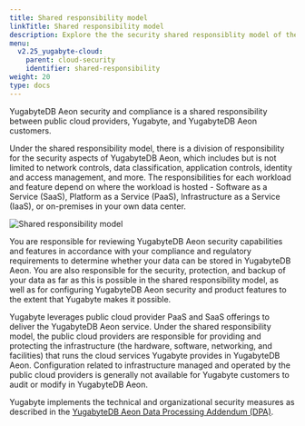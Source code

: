 ```yaml
---
title: Shared responsibility model
linkTitle: Shared responsibility model
description: Explore the the security shared responsiblity model of the YugabyteDB Aeon database.
menu:
  v2.25_yugabyte-cloud:
    parent: cloud-security
    identifier: shared-responsibility
weight: 20
type: docs
---
```


YugabyteDB Aeon security and compliance is a shared responsibility between public cloud providers, Yugabyte, and YugabyteDB Aeon customers.

Under the shared responsibility model, there is a division of responsibility for the security aspects of YugabyteDB Aeon, which includes but is not limited to network controls, data classification, application controls, identity and access management, and more. The responsibilities for each workload and feature depend on where the workload is hosted - Software as a Service (SaaS), Platform as a Service (PaaS), Infrastructure as a Service (IaaS), or on-premises in your own data center.

![Shared responsibility model](/images/yb-cloud/cloud-shared-responsibility.png)

You are responsible for reviewing YugabyteDB Aeon security capabilities and features in accordance with your compliance and regulatory requirements to determine whether your data can be stored in YugabyteDB Aeon. You are also responsible for the security, protection, and backup of your data as far as this is possible in the shared responsibility model, as well as for configuring YugabyteDB Aeon security and product features to the extent that Yugabyte makes it possible.

Yugabyte leverages public cloud provider PaaS and SaaS offerings to deliver the YugabyteDB Aeon service. Under the shared responsibility model, the public cloud providers are responsible for providing and protecting the infrastructure (the hardware, software, networking, and facilities) that runs the cloud services Yugabyte provides in YugabyteDB Aeon. Configuration related to infrastructure managed and operated by the public cloud providers is generally not available for Yugabyte customers to audit or modify in YugabyteDB Aeon.

Yugabyte implements the technical and organizational security measures as described in the [YugabyteDB Aeon Data Processing Addendum (DPA)](https://www.yugabyte.com/yugabyte-cloud-data-processing-addendum/).
